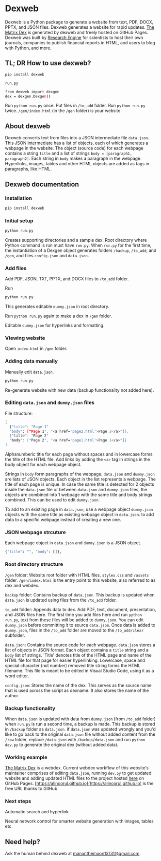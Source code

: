 # Dexweb
Dexweb is a Python package to generate a website from text, PDF, DOCX, PPTX, and JSON files. Dexweb generates a website for rapid updates. [The Matrix Dex](https://alinoorul.github.io) is generated by dexweb and freely hosted on GitHub Pages. Dexweb was built by [Research Engine](https://alinoorul.github.io/researchengine.html) for scientists to host their own journals, companies to publish financial reports in HTML, and users to blog with Python, and more.

## TL; DR How to use dexweb?
```bash
pip install dexweb
```

```run.py```
```bash
from dexweb import dexgen
dex = dexgen.Dexgen()
```
Run ```python run.py``` once. Put files in ```/to_add``` folder. Run ```python run.py``` twice. ```/gen/index.html``` (in the ```/gen``` folder) is your website.

## About dexweb

Dexweb converts text from files into a JSON intermediate file ```data.json```. This JSON intermediate has a list of objects, each of which generates a webpage in the website. The object (source code) for each webpage contains a string ```title``` and a list of strings ```body = [paragraph1, paragraph2]```. Each string in ```body``` makes a paragraph in the webpage. Hyperlinks, images, tables and other HTML objects are added as tags in paragraphs, like HTML.

## Dexweb documentation

### Installation

```bash
pip install dexweb
```

### Initial setup

```bash
python run.py
```

Creates supporting directories and a sample dex. Root directory where Python command is run must have ```run.py```. When ```run.py``` for the first time, the instantiation of a Dexgen object generates folders ```/backup```, ```/to_add```, and ```/gen```, and files ```config.json``` and ```data.json```.

### Add files

Add PDF, JSON, TXT, PPTX, and DOCX files to ```/to_add``` folder. 

Run

```bash 
python run.py
```
This generates editable ```dummy.json``` in root directory.

Run ```python run.py``` again to make a dex in ```/gen``` folder.

Editable ```dummy.json``` for hyperlinks and formatting.

### Viewing website

Open ```index.html``` in ```/gen``` folder.

### Adding data manually

Manually edit ```data.json```. 

```bash
python run.py
```
Re-generate website with new data (backup functionality not added here).

### Editing ```data.json``` and ```dummy.json``` files

File structure:
```bash
[
  {"title": "Page 1"
  "body": ["Page 1", "<a href='page2.html'>Page 2</a>"]},
  {"title": "Page 2"
  "body": ["Page 2", "<a href='page1.html'>Page 1</a>"]}
]
```
Alphanumberic title for each page without spaces and in lowercase forms the title of the HTML file. Add links by adding the ```<a>``` tag in strings in the body object for each webpage object.

Strings in ```body``` form paragraphs of the webpage. ```data.json``` and ```dummy.json``` are lists of JSON objects. Each object in the list represents a webpage. The title of each page is unique. In case the same title is detected for 2 objects inside the ```data.json``` file or between ```data.json``` and ```dummy.json``` files, the objects are combined into 1 webpage with the same title and body strings combined. This can be used to edit ```dummy.json```.

To add to an existing page in ```data.json```, use a webpage object ```dummy.json``` objects with the same title as existing webpage object in ```data.json```. to add data to a specific webpage instead of creating a new one. 


### JSON webpage strcuture

Each webpage object in ```data.json``` and ```dummy.json``` is a JSON object.

```bash
{"title": "", "body": []},
```

### Root directory structure

```/gen``` folder: Website root folder with HTML files, ```styles.css``` and ```/assets``` folder. ```/gen/index.html``` is the entry point to this website, also referred to as dex and webdex.

```backup``` folder: Contains backup of ```data.json```. This backup is updated when ```data.json``` is updated using files from the ```/to_add``` folder.

```to_add``` folder: Appends data to dex. Add PDF, text, document, presentation, and JSON files here. The first time you add files here and run ```python run.py```, text from these files will be added to ```dummy.json```. You can edit ```dummy.json``` before committing it to source ```data.json```. Once data is added to ```dummy.json```, files in the ```/to_add``` folder are moved to the ```/to_add/clear``` subfolder.

```data.json```: Contains the source code for each webpage. ```data.json``` stores a list of objects in JSON format. Each object contains a ```title``` string and a ```body``` list of strings. 'Title' denotes title of the HTML page and name of the HTML file for that page for easier hyperlinking. Lowercase, space and special character (not number) removed title string forms the HTML filename. This file is meant to be edited in Visual Studio Code, using it as a word editor.

```config.json```: Stores the name of the dex. This serves as the source name that is used across the script as dexname. It also stores the name of the author.

### Backup functionality

When ```data.json``` is updated with data from ```dummy.json``` (from ```/to_add``` folder) when ```run.py``` is run a second time, a backup is made. This backup is stored in ```/backup``` folder as ```data.json```. If ```data.json``` was updated wrongly and you'd like to go back to the original ```data.json``` file without added content from the ```/raw``` folder, replace ```/data.json``` with ```/backup/data.json``` and run ```python dev.py``` to generate the original dex (without added data). 

### Working example

[The Matrix Dex](https://alinoorul.github.io) is a webdex. Current webdex workflow of this website's maintainer comprises of editing ```data.json```, running ```dev.py``` to get updated website and adding updated HTML files to the project hosted [here](https://github.com/alinoorul/alinoorul.github.io) on GitHub Pages. [https://alinoorul.github.io](https://alinoorul.github.io) is the free URL thanks to GitHub.   

### Next steps

Automatic search and hyperlink.

Neural network control for smarter website generation with images, tables etc.

## Need help?

Ask the human behind dexweb at manonthemoon13131@gmail.com.




